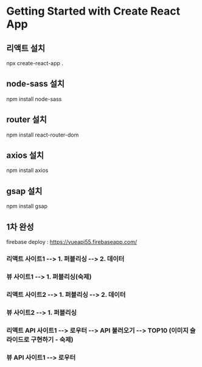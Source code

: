 # Getting Started with Create React App

## 리액트 설치

npx create-react-app .   

## node-sass 설치

npm install node-sass   

## router 설치

npm install react-router-dom   

## axios 설치

npm install axios   

## gsap 설치

npm install gsap   

## 1차 완성

firebase deploy : https://vueapi55.firebaseapp.com/  


### 리액트 사이트1          --> 1. 퍼블리싱 --> 2. 데이터   
### 뷰 사이트1              --> 1. 퍼블리싱(숙제)   

### 리액트 사이트2          --> 1. 퍼블리싱 --> 2. 데이터   
### 뷰 사이트2              --> 1. 퍼블리싱   
   
### 리액트 API 사이트1      --> 로우터 --> API 불러오기 --> TOP10 (이미지 슬라이드로 구현하기 - 숙제)   
### 뷰 API 사이트1          --> 로우터 
